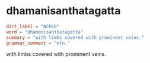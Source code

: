 # dhamanisanthatagatta

``` toml
dict_label = "NCPED"
word = "dhamanisanthatagatta"
summary = "with limbs covered with prominent veins."
grammar_comment = "mfn."
```

with limbs covered with prominent veins.


